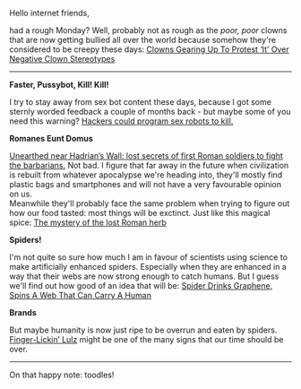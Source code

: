 Hello internet friends,

had a rough Monday? Well, probably not as rough as the *poor, poor* clowns that are now getting bullied all over the world because somehow they're considered to be creepy these days: [Clowns Gearing Up To Protest ‘It’ Over Negative Clown Stereotypes](https://www.vice.com/en_ca/article/8xxz4x/clowns-gearing-up-to-protest-it-over-negative-clown-stereotypes)

---

**Faster, Pussybot, Kill! Kill!**

I try to stay away from sex bot content these days, because I got some sternly worded feedback a couple of months back - but maybe some of you need this warning? [Hackers could program sex robots to kill.](http://nypost.com/2017/09/11/hackers-could-program-sex-robots-to-kill/)

**Romanes Eunt Domus**

[Unearthed near Hadrian’s Wall: lost secrets of first Roman soldiers to fight the barbarians.](https://www.theguardian.com/uk-news/2017/sep/09/hadrians-wall-lost-secrets-roman-vindolanda-unearthed) Not bad. I figure that far away in the future when civilization is rebuilt from whatever apocalypse we're heading into, they'll mostly find plastic bags and smartphones and will not have a very favourable opinion on us.  
Meanwhile they'll probably face the same problem when trying to figure out how our food tasted: most things will be exctinct. Just like this magical spice: [The mystery of the lost Roman herb](http://www.bbc.com/future/story/20170907-the-mystery-of-the-lost-roman-herb)

**Spiders!**

I'm not quite so sure how much I am in favour of scientists using science to make artificially enhanced spiders. Especially when they are enhanced in a way that their webs are now strong enough to catch humans. But I guess we'll find out how good of an idea that will be: [Spider Drinks Graphene, Spins A Web That Can Carry A Human](http://www.disclose.tv/news/spider_drinks_graphene_spins_a_web_that_can_carry_a_human/140186)

**Brands**

But maybe humanity is now just ripe to be overrun and eaten by spiders. [Finger-Lickin’ Lulz](https://thebaffler.com/latest/finger-lickin-lulz-cross) might be one of the many signs that our time should be over.

---

On that happy note: toodles!